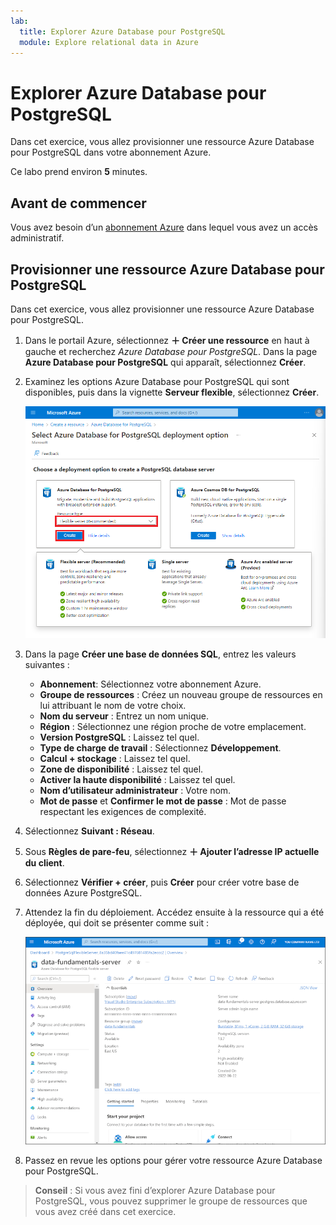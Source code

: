 ```yaml
---
lab:
  title: Explorer Azure Database pour PostgreSQL
  module: Explore relational data in Azure
---
```


# <a name="explore-azure-database-for-postgresql"></a>Explorer Azure Database pour PostgreSQL

Dans cet exercice, vous allez provisionner une ressource Azure Database pour PostgreSQL dans votre abonnement Azure.

Ce labo prend environ **5** minutes.

## <a name="before-you-start"></a>Avant de commencer

Vous avez besoin d’un [abonnement Azure](https://azure.microsoft.com/free) dans lequel vous avez un accès administratif.

## <a name="provision-an-azure-database-for-postgresql-resource"></a>Provisionner une ressource Azure Database pour PostgreSQL

Dans cet exercice, vous allez provisionner une ressource Azure Database pour PostgreSQL.

1. Dans le portail Azure, sélectionnez **&#65291; Créer une ressource** en haut à gauche et recherchez *Azure Database pour PostgreSQL*. Dans la page **Azure Database pour PostgreSQL** qui apparaît, sélectionnez **Créer**.

1. Examinez les options Azure Database pour PostgreSQL qui sont disponibles, puis dans la vignette **Serveur flexible**, sélectionnez **Créer**.

    ![Capture d’écran des options de déploiement d’Azure Database pour PostgreSQL](images/postgresql-options.png)

1. Dans la page **Créer une base de données SQL**, entrez les valeurs suivantes :
    - **Abonnement**: Sélectionnez votre abonnement Azure.
    - **Groupe de ressources** : Créez un nouveau groupe de ressources en lui attribuant le nom de votre choix.
    - **Nom du serveur** : Entrez un nom unique.
    - **Région** : Sélectionnez une région proche de votre emplacement.
    - **Version PostgreSQL** : Laissez tel quel.
    - **Type de charge de travail** : Sélectionnez **Développement**.
    - **Calcul + stockage** : Laissez tel quel.
    - **Zone de disponibilité** : Laissez tel quel.
    - **Activer la haute disponibilité** : Laissez tel quel.
    - **Nom d’utilisateur administrateur** : Votre nom.
    - **Mot de passe** et **Confirmer le mot de passe** : Mot de passe respectant les exigences de complexité.

1. Sélectionnez **Suivant : Réseau**.

1. Sous **Règles de pare-feu**, sélectionnez **&#65291; Ajouter l’adresse IP actuelle du client**.

1. Sélectionnez **Vérifier + créer**, puis **Créer** pour créer votre base de données Azure PostgreSQL.

1. Attendez la fin du déploiement. Accédez ensuite à la ressource qui a été déployée, qui doit se présenter comme suit :

    ![Capture d’écran du portail Azure montrant la page Azure Database pour PostgreSQL.](images/postgresql-portal.png)

1. Passez en revue les options pour gérer votre ressource Azure Database pour PostgreSQL.

> **Conseil** : Si vous avez fini d’explorer Azure Database pour PostgreSQL, vous pouvez supprimer le groupe de ressources que vous avez créé dans cet exercice.
